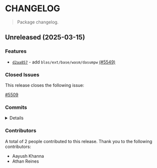 # CHANGELOG

> Package changelog.

<section class="release" id="unreleased">

## Unreleased (2025-03-15)

<section class="features">

### Features

-   [`d2aa857`](https://github.com/stdlib-js/stdlib/commit/d2aa857a823eed13a409c724c4d19fa876ad2742) - add `blas/ext/base/wasm/dasumpw` [(#5549)](https://github.com/stdlib-js/stdlib/pull/5549)

</section>

<!-- /.features -->

<section class="issues">

### Closed Issues

This release closes the following issue:

[#5509](https://github.com/stdlib-js/stdlib/issues/5509)

</section>

<!-- /.issues -->

<section class="commits">

### Commits

<details>

-   [`d2aa857`](https://github.com/stdlib-js/stdlib/commit/d2aa857a823eed13a409c724c4d19fa876ad2742) - **feat:** add `blas/ext/base/wasm/dasumpw` [(#5549)](https://github.com/stdlib-js/stdlib/pull/5549) _(by Aayush Khanna, Athan Reines, stdlib-bot)_

</details>

</section>

<!-- /.commits -->

<section class="contributors">

### Contributors

A total of 2 people contributed to this release. Thank you to the following contributors:

-   Aayush Khanna
-   Athan Reines

</section>

<!-- /.contributors -->

</section>

<!-- /.release -->

